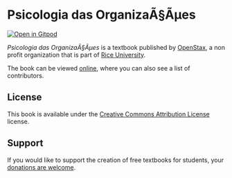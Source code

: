 # Psicologia das OrganizaÃ§Ãµes

[![Open in Gitpod](https://gitpod.io/button/open-in-gitpod.svg)](https://gitpod.io/from-referrer/)

_Psicologia das OrganizaÃ§Ãµes_ is a textbook published by [OpenStax](https://openstax.org/), a non profit organization that is part of [Rice University](https://www.rice.edu/).

The book can be viewed [online](https://github.com/cnx-user-books/cnxbook-psicologia-das-organizaassaues/releases/latest), where you can also see a list of contributors.

## License
This book is available under the [Creative Commons Attribution License](./LICENSE) license.

## Support
If you would like to support the creation of free textbooks for students, your [donations are welcome](https://riceconnect.rice.edu/donation/support-openstax-banner).
